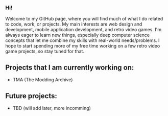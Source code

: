 ### Hi!

Welcome to my GitHub page, where you will find much of what I do related to code, work, or projects. My main interests are web design and development, mobile application development, and retro video games. I'm always eager to learn new things, especially deep computer science concepts that let me combine my skills with real-world needs/problems. I hope to start spending more of my free time working on a few retro video game projects, so stay tuned for that.

## Projects that I am currently working on:

- TMA (The Modding Archive)

## Future projects:

- TBD (will add later, more incomming)